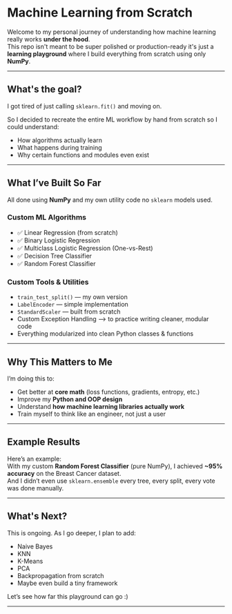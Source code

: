 # Machine Learning from Scratch 

Welcome to my personal journey of understanding how machine learning really works **under the hood**.  
This repo isn't meant to be super polished or production-ready it's just a **learning playground** where I build everything from scratch using only **NumPy**.

---

##  What's the goal?

I got tired of just calling `sklearn.fit()` and moving on.

So I decided to recreate the entire ML workflow by hand from scratch  so I could understand:
- How algorithms actually learn
- What happens during training
- Why certain functions and modules even exist

---

##  What I’ve Built So Far

All done using **NumPy** and my own utility code  no `sklearn` models used.

###  Custom ML Algorithms
- ✅ Linear Regression (from scratch)
- ✅ Binary Logistic Regression
- ✅ Multiclass Logistic Regression (One-vs-Rest)
- ✅ Decision Tree Classifier
- ✅ Random Forest Classifier

###  Custom Tools & Utilities
- `train_test_split()` — my own version
- `LabelEncoder` — simple implementation
- `StandardScaler` — built from scratch
- Custom Exception Handling —> to practice writing cleaner, modular code
- Everything modularized into clean Python classes & functions

---

##  Why This Matters to Me

I’m doing this to:
- Get better at **core math** (loss functions, gradients, entropy, etc.)
- Improve my **Python and OOP design**
- Understand **how machine learning libraries actually work**
- Train myself to think like an engineer, not just a user

---

## Example Results

Here’s an example:  
With my custom **Random Forest Classifier** (pure NumPy), I achieved **~95% accuracy** on the Breast Cancer dataset.  
And I didn’t even use `sklearn.ensemble`  every tree, every split, every vote was done manually.

---

##  What's Next?

This is ongoing. As I go deeper, I plan to add:
- Naive Bayes
- KNN
- K-Means
- PCA
- Backpropagation from scratch
- Maybe even build a tiny framework

Let’s see how far this playground can go :)

---

